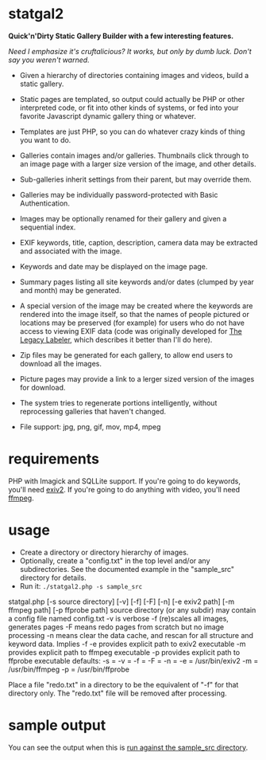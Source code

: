 # statgal2
**Quick'n'Dirty Static Gallery Builder with a few interesting features.**

*Need I emphasize it's cruftalicious? It works, but only by dumb luck. Don't say you weren't warned.*

- Given a hierarchy of directories containing images and videos, build a static gallery.

- Static pages are templated, so output could actually be PHP or other interpreted code, or fit into other kinds of systems, or fed into your favorite Javascript dynamic gallery thing or whatever.

- Templates are just PHP, so you can do whatever crazy kinds of thing you want to do.

- Galleries contain images and/or galleries. Thumbnails click through to an image page with a larger size version of the image, and other details.

- Sub-galleries inherit settings from their parent, but may override them.

- Galleries may be individually password-protected with Basic Authentication.

- Images may be optionally renamed for their gallery and given a sequential index.

- EXIF keywords, title, caption, description, camera data may be extracted and associated with the image.

- Keywords and date may be displayed on the image page.

- Summary pages listing all site keywords and/or dates (clumped by year and month) may be generated.

- A special version of the image may be created where the keywords are rendered into the image itself, so that the names of people pictured or locations may be preserved (for example) for users who do not have access to viewing EXIF data (code was originally developed for [The Legacy Labeler](https://legacy-labeler.com), which describes it better than I'll do here).

- Zip files may be generated for each gallery, to allow end users to download all the images.

- Picture pages may provide a link to a lerger sized version of the images for download.

- The system tries to regenerate portions intelligently, without reprocessing galleries that haven't changed.

- File support: jpg, png, gif, mov, mp4, mpeg

# requirements
PHP with Imagick and SQLLite support. If you're going to do keywords, you'll need [exiv2](https://www.exiv2.org/). If you're going to do anything with video, you'll need [ffmpeg](https://ffmpeg.org/).

# usage
- Create a directory or directory hierarchy of images.
- Optionally, create a "config.txt" in the top level and/or any subdirectories. See the documented example in the "sample_src" directory for details.
- Run it: `./statgal2.php -s sample_src`

statgal.php [-s source directory] [-v] [-f] [-F] [-n] [-e exiv2 path] [-m ffmpeg path] [-p ffprobe path]
  source directory (or any subdir) may contain a config file named config.txt
  -v is verbose
  -f (re)scales all images, generates pages
  -F means redo pages from scratch but no image processing
  -n means clear the data cache, and rescan for all structure and keyword data. Implies -f
  -e provides explicit path to exiv2 executable
  -m provides explicit path to ffmpeg executable
  -p provides explicit path to ffprobe executable
defaults:
-s =
-v =
-f =
-F =
-n =
-e = /usr/bin/exiv2
-m = /usr/bin/ffmpeg
-p = /usr/bin/ffprobe

Place a file "redo.txt" in a directory to be the equivalent of "-f" for that directory only. The "redo.txt" file will be removed after processing.

# sample output
You can see the output when this is [run against the sample_src directory](https://libelle.github.io/statgal2/).